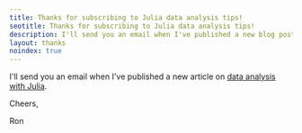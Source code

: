 ```yaml
---
title: Thanks for subscribing to Julia data analysis tips!
seotitle: Thanks for subscribing to Julia data analysis tips!
description: I'll send you an email when I've published a new blog post on data analysis with Julia.
layout: thanks
noindex: true
---
```


I'll send you an email when I've published a new article on [data analysis with Julia](/julia/).

Cheers,

Ron
